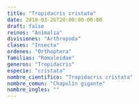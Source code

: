 ```yaml
---
title: "Tropidacris cristata"
date: 2018-03-26T20:00:00-00:00
draft: false
reinos: "Animalia"
divisiones: "Arthropoda"
clases: "Insecta"
ordenes: "Orthoptera"
familias: "Romaleidae"
generos: "Tropidacris"
especie: "cristata"
nombre_cientifico: "Tropidacris cristata"
nombre_comun: "Chapulín gigante"
nombre_ingles: ""
---
```

